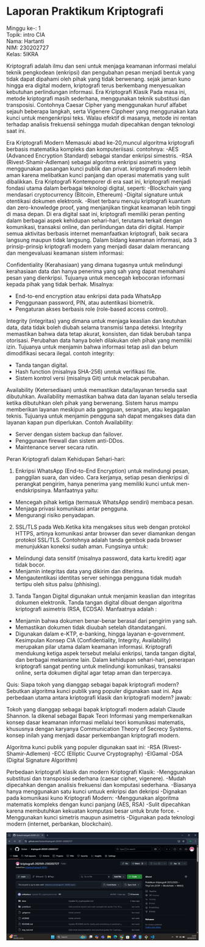 # Laporan Praktikum Kriptografi
Minggu ke-: 1  
Topik: intro CIA  
Nama: Hartanti  
NIM: 230202727  
Kelas: 5IKRA  

  Kriptografi adalah ilmu dan seni untuk menjaga keamanan informasi melalui teknik pengkodean (enkripsi) dan pengubahan pesan menjadi bentuk yang tidak dapat dipahami oleh pihak yang tidak berwenang. sejak jaman kuno hingga era digital modern, kriptografi terus berkembang menyesuaikan kebutuhan perlindungan informasi. Era Kriptografi Klasik Pada masa ini, metode kriptografi masih sederhana, menggunakan teknik substitusi dan transposisi. Contohnya Caesar Cipher yang menggunakan huruf alfabet sejauh beberapa langkah, serta Vigenere Cippheer yang menggunakan kata kunci untuk mengenkripsi teks. Walau efektif di masanya, metode ini rentan terhadap analisis frekuensii sehingga mudah dipecahkan dengan teknologi saat ini.

  Era Kriptografi Modern Memasuki abad ke-20,muncul algoritma kriptografi berbasis matematika kompleks dan komputeriisasi. contohnya: -AES (Advanced Encryption Standard) sebagai standar enkripsi simestris. -RSA (Rivest-Shamir-Adleman) sebagai algoritma enkripsi asimetris yang menggunakan pasangan kunci publik dan privat. kriptografi modern lebih aman karena melibatkan kunci panjang dan operasi matematis yang sulit dibalikkan. Era Kriptografi Kontemporer di era saat ini, kriptografi menjadi fondasi utama dalam berbagai teknologi digital, seperti: -Blockchain yang mendasari cryptocurrency (Bitcoin, Ethereum) -Digital signature untuk otentikasi dokumen elektronik. -Riset terbaru menuju kriptografi kuantum dan zero-knowledge proof, yang menjanjikan tingkat keamanan lebih tinggi di masa depan. Di era digital saat ini, kriptografi memiliki peran penting dalam berbagai aspek kehidupan sehari-hari, terutama terkait dengan komunikasi, transaksi online, dan perlindungan data diri digital. Hampir semua aktivitas berbasis internet memanfaatkan kriptografi, baik secara langsung maupun tidak langsung. Dalam bidang keamanan informasi, ada 3 prinsip-prinsip kriptografi modern yang menjadi dasar dalam merancang dan mengevaluasi keamanan sistem informasi:

Confidentiality (Kerahasiaan) yang dimana tugasnya untuk melindungi kerahasiaan data dan hanya penerima yang sah yang dapat memahami pesan yang dienkripsi. Tujuanya untuk mencegah kebocoran informasi kepada pihak yang tidak berhak. Misalnya:
- End-to-end encryption atau enkripsi data pada WhatsApp
- Penggunaan password, PIN, atau autentikasi biometrik.
- Pengaturan akses berbasis role (role-based access control).

Integrity (integritas) yang dimana untuk menjaga keaslian dan keutuhan data, data tidak boleh diubah selama transmisi tanpa deteksi. Integrity memastikan bahwa data tetap akurat, konsisten, dan tidak berubah tanpa otorisasi. Perubahan data hanya boleh dilakukan oleh pihak yang memiliki izin. Tujuanya untuk menjamin bahwa informasi tetap asli dan belum dimodifikasi secara ilegal. contoh integrity:
- Tanda tangan digital.
- Hash function (misalnya SHA-256) unntuk verifikasi file.
- Sistem kontrol versi (misalnya Git) untuk melacak perubahan.

Availability (Ketersediaan) untuk memastikan data/layanan tersedia saat dibutuhkan. Availability memastikan bahwa data dan layanan selalu tersedia ketika dibutuhkan oleh pihak yang berwenang. Sistem harus mampu memberikan layanan meskipun ada gangguan, serangan, atau kegagalan teknis. Tujuanya untuk menjamin pengguna sah dapat mengakses data dan layanan kapan pun diperlukan. Contoh Availability:
- Server dengan sistem backup dan failover.
- Penggunaan firewall dan sistem anti-DDos.
- Maintenance server secara rutin.

Peran Kriptografi dalam Kehidupan Sehari-hari:

1. Enkripsi WhatsApp (End-to-End Encryption) untuk melindungi pesan, panggilan suara, dan video. Cara kerjanya, setiap pesan dienkripsi di perangkat pengirim, hanya penerima yang memiliki kunci untuk men-endskripsinya. Manfaatnya yaitu:
- Mencegah pihak ketiga (termasuk WhatsApp sendiri) membaca pesan.
- Menjaga privasi komunikasi antar pengguna.
- Mengurangi risiko penyadapan.
2. SSL/TLS pada Web.Ketika kita mengakses situs web dengan protokol HTTPS, artinya komunikasi antar browser dan sever diamankan dengan protokol SSL/TLS. Contohnya adalah tanda gembok pada browser menunjukkan koneksi sudah aman. Fungsinya untuk:
- Melindungi data sensitif (misalnya password, data kartu kredit) agar tidak bocor.
- Menjamin integritas data yang dikirim dan diterima.
- Mengautentikasi identitas server sehingga pengguna tidak mudah tertipu oleh situs palsu (phhising).
3. Tanda Tangan Digital digunakan untuk menjamin keaslian dan integritas dokumen elektronik. Tanda tangan digital dibuat dengan algoritma kriptografi asimetris (RSA, ECDSA). Manfaatnya adalah :
- Menjamin bahwa dokumen benar-benar berasal dari pengirim yang sah.
- Memastikan dokumen tidak diuubah setelah ditandatangani.
- Digunakan dalam e-KTP, e-banking, hingga layanan e-government.
Kesimpulan
Konsep CIA (Confidentiality, Integrity, Availability) merupakan pilar utama dalam keamanan informasi. Kriptografi mendukung ketiga aspek tersebut melalui enkripsi, tanda tangan digital, dan berbagai mekanisme lain. Dalam kehidupan sehari-hari, penerapan kriptografi sangat penting untuk melindungi komunikasi, transaksi online, serta dokumen digital agar tetap aman dan terpercaya.

Quis:
Siapa tokoh yang dianggap sebagai bapak kriptografi modern?
Sebutkan algoritma kunci publik yang populer digunakan saat ini.
Apa perbedaan utama antara kriptografi klasik dan kriptografi modern?
jawab:

Tokoh yang dianggap sebagai bapak kriptografi modern adalah Claude Shannon. Ia dikenal sebagai Bapak Teori Informasi yang memperkenalkan konsep dasar keamanan informasi mellalui teori komunikasi matematis, khususnya dengan karyanya Communication Theory of Secrecy Systems. konsep inilah yang menjadi dasar perkembangan kriptografi modern.

Algoritma kunci publik yang populer digunakan saat ini: -RSA (Rivest-Shamir-Adlemen) -ECC (Elliptic Cuurve Cryptography) -EIGamal -DSA (Digital Signature Algorithm)

Perbedaan kriptografi klasik dan modern Kriptografi Klasik: -Menggunakan substitusi dan transposisi sederhana (caesar cipher, vigenere). -Mudah dipecahkan dengan analisis frekuensi dan komputasi sederhana. -Biasanya hanya menggunakan satu kunci untuuk enkripsi dan dekripsi -Dignakan pada komunikasi kuno Kriptografi Modern: -Menggunakan algoritma matematis kompleks dengan kunci panjang (AES, RSA) -Sulit dipecahkan karena membutuhkan kekuatan komputasi besar untuk brute force. -Menggunakan kunci simetris maupun asimetris -Digunakan pada teknologi modern (internet, perbankan, blockchain).

![Setup GitHub](screenshots/repo_setup.png)
